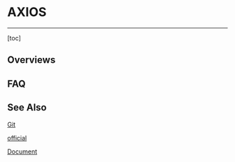 # AXIOS

----

[toc]

## Overviews





## FAQ





## See Also

[Git](https://github.com/axios/axios)

[official](https://axios-http.com/)

[Document](https://axios-http.com/docs/intro)
